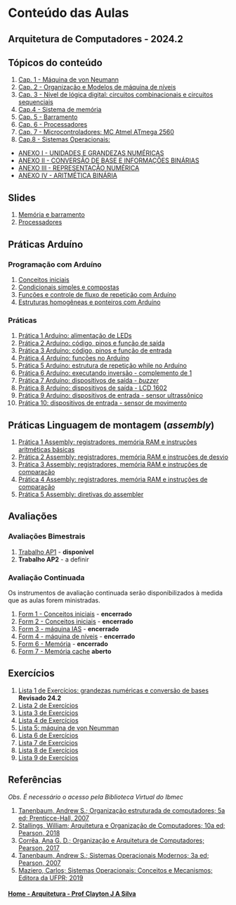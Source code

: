 # Conteúdo das Aulas  

## Arquitetura de Computadores - 2024.2

## Tópicos do conteúdo

1. [Cap. 1 - Máquina de von Neumann](arq_aulas/arquitetura_computadores_cap1.md)
2. [Cap. 2 - Organização e Modelos de máquina de níveis](arq_aulas/arquitetura_computadores_cap2.md)
3. [Cap. 3 - Nível de lógica digital: circuitos combinacionais e circuitos sequenciais](arq_aulas/arquitetura_computadores_cap3.md)
4. [Cap.4 - Sistema de memória](arq_aulas/arquitetura_computadores_cap4.md)
5. [Cap. 5 - Barramento](arq_aulas/arquitetura_computadores_cap5.md)
6. [Cap. 6 - Processadores](arq_aulas/arquitetura_computadores_cap6.md)
7. [Cap. 7 - Microcontroladores: MC Atmel ATmega 2560](arq_aulas/arquitetura_computadores_cap7.md)
8. [Cap.8 - Sistemas Operacionais:](arq_aulas/arquitetura_computadores_cap8.md)

- [ANEXO I - UNIDADES E GRANDEZAS NUMÉRICAS](arq_aulas/arquitetura_computadores_anexo1.md)  
- [ANEXO II - CONVERSÃO DE BASE E INFORMAÇÕES BINÁRIAS](arq_aulas/arquitetura_computadores_anexo2.md)  
- [ANEXO III - REPRESENTAÇÃO NUMÉRICA](arq_aulas/arquitetura_computadores_anexo3.md)  
- [ANEXO IV - ARITMÉTICA BINÁRIA](arq_aulas/arquitetura_computadores_anexo4.md)

## Slides

1. [Memória e barramento](arq_aulas/arquitetura_computadores_slides_memoria_barramento.pdf)
2. [Processadores](arq_aulas/arquitetura_computadores_slides_processadores.pdf)


## Práticas Arduíno

### Programação com Arduíno

1. [Conceitos iniciais](https://github.com/claytonjasilva/claytonjasilva.github.io/blob/main/progArduino_aulas/progArduino_cap1.md)
2. [Condicionais simples e compostas](https://github.com/claytonjasilva/claytonjasilva.github.io/blob/main/progArduino_aulas/progArduino_cap2.md)
3. [Funções e controle de fluxo de repetição com Arduíno](https://github.com/claytonjasilva/claytonjasilva.github.io/blob/main/progArduino_aulas/progArduino_cap3.md)
4. [Estruturas homogêneas e ponteiros com Arduíno](https://github.com/claytonjasilva/claytonjasilva.github.io/blob/main/progArduino_aulas/progArduino_cap4.md)

### Práticas

1. [Prática 1 Arduíno: alimentação de LEDs](arq_aulas/arquitetura_computadores_pratica1.md)  
2. [Prática 2 Arduíno: código, pinos e função de saída](arq_aulas/arquitetura_computadores_pratica2.md)     
3. [Prática 3 Arduíno: código, pinos e função de entrada](arq_aulas/arquitetura_computadores_pratica3.md)
4. [Prática 4 Arduíno: funções no Arduíno](arq_aulas/arquitetura_computadores_pratica4.md)
5. [Prática 5 Arduíno: estrutura de repetição while no Arduíno](arq_aulas/arquitetura_computadores_pratica5.md)
6. [Prática 6 Arduíno: executando inversão - complemento de 1](arq_aulas/arquitetura_computadores_pratica6.md)
7. [Prática 7 Arduíno: dispositivos de saída - *buzzer*](arq_aulas/arquitetura_computadores_pratica7.md)
8. [Prática 8 Arduíno: dispositivos de saída - LCD 1602](arq_aulas/arquitetura_computadores_pratica8.md)
9. [Prática 9 Arduíno: dispositivos de entrada - sensor ultrassônico](arq_aulas/arquitetura_computadores_pratica9.md)
10. [Prática 10: dispositivos de entrada - sensor de movimento](arq_aulas/arquitetura_computadores_pratica10.md)

## Práticas Linguagem de montagem (*assembly*)

1. [Prática 1 Assembly: registradores, memória RAM e instruções aritméticas básicas](arq_aulas/arquitetura_computadores_pratica_assembly1.md)
2. [Prática 2 Assembly: registradores, memória RAM e instruções de desvio](arq_aulas/arquitetura_computadores_pratica_assembly2.md)
3. [Prática 3 Assembly: registradores, memória RAM e instruções de comparação](arq_aulas/arquitetura_computadores_pratica_assembly3.md)
4. [Prática 4 Assembly: registradores, memória RAM e instruções de comparação](arq_aulas/arquitetura_computadores_pratica_assembly4.md)
5. [Prática 5 Assembly: diretivas do assembler](arq_aulas/arquitetura_computadores_pratica_assembly5.md)

## Avaliações

### Avaliações Bimestrais

1. [Trabalho AP1](arq_aulas/arquitetura_computadores_trabalhoap1.md) - **disponível**
2. **Trabalho AP2** - a definir

### Avaliação Continuada

Os instrumentos de avaliação continuada serão disponibilizados à medida que as aulas forem ministradas.  

1. [Form 1 - Conceitos iniciais](arq_aulas/arquitetura_computadores_form1.md) - **encerrado**
2. [Form 2 - Conceitos iniciais](arq_aulas/arquitetura_computadores_form2.md) - **encerrado**
3. [Form 3 - máquina IAS](arq_aulas/arquitetura_computadores_form3.md) - **encerrado**
4. [Form 4 - máquina de níveis]() - **encerrado**
5. [Form 6 - Memória](arq_aulas/arquitetura_computadores_form5.md) - **encerrado**
6. [Form 7 - Memória cache](https://forms.gle/uS1cngyoWQEe6gQX7) **aberto**

## Exercícios  

1. [Lista 1 de Exercícios: grandezas numéricas e conversão de bases](arq_aulas/arquitetura_computadores_exercicios1.md) **Revisado 24.2** 
2. [Lista 2 de Exercícios](arq_aulas/arquitetura_computadores_exercicios2.md)  
3. [Lista 3 de Exercícios](arq_aulas/arquitetura_computadores_exercicios3.md)  
4. [Lista 4 de Exercícios](arq_aulas/arquitetura_computadores_exercicios4.md)  
5. [Lista 5: máquina de von Neumman](arq_aulas/arquitetura_computadores_exercicios5.md)
6. [Lista 6 de Exercícios](arq_aulas/arquitetura_computadores_exercicios6.md)
7. [Lista 7 de Exercícios](arq_aulas/arquitetura_computadores_exercicios7.md)
8. [Lista 8 de Exercícios](arq_aulas/arquitetura_computadores_exercicios8.md)
9. [Lista 9 de Exercícios](arq_aulas/arquitetura_computadores_exercicios9.md)

## Referências  

*Obs. É necessário o acesso pela Biblioteca Virtual do Ibmec*

1. [Tanenbaum, Andrew S.; Organização estruturada de computadores; 5a ed; Prenticce-Hall, 2007](https://plataforma.bvirtual.com.br/Leitor/Publicacao/355/pdf/0)
2. [Stallings, William; Arquitetura e Organização de Computadores; 10a ed; Pearson, 2018](https://plataforma.bvirtual.com.br/Leitor/Publicacao/151479/pdf/0)
3. [Corrêa, Ana G. D.; Organização e Arquitetura de Computadores; Pearson, 2017](https://plataforma.bvirtual.com.br/Leitor/Publicacao/124147/pdf/0)
4. [Tanenbaum, Andrew S.; Sistemas Operacionais Modernos; 3a ed; Pearson, 2007](https://plataforma.bvirtual.com.br/Leitor/Publicacao/1233/pdf/0)  
5. [Maziero, Carlos; Sistemas Operacionais: Conceitos e Mecanismos; Editora da UFPR; 2019](http://wiki.inf.ufpr.br/maziero/doku.php?id=socm:start)

#### [Home - Arquitetura - Prof Clayton J A Silva](/arq.md)
